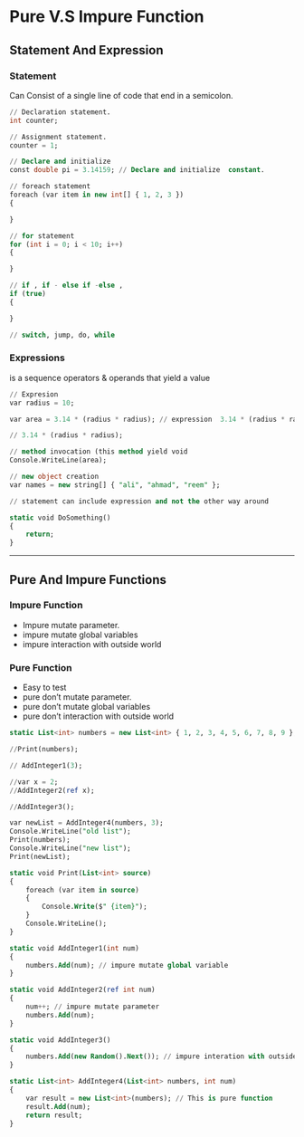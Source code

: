 # Pure V.S Impure Function

## Statement And Expression

### Statement

Can Consist of a single line of code that end in a semicolon.

```sql
// Declaration statement.
int counter;

// Assignment statement.
counter = 1;

// Declare and initialize
const double pi = 3.14159; // Declare and initialize  constant.

// foreach statement
foreach (var item in new int[] { 1, 2, 3 })
{

}

// for statement
for (int i = 0; i < 10; i++)
{

}

// if , if - else if -else , 
if (true)
{

}

// switch, jump, do, while 
```

### Expressions

is a sequence operators & operands that yield a value

```sql
// Expresion 
var radius = 10;

var area = 3.14 * (radius * radius); // expression  3.14 * (radius * radius) yield a value

// 3.14 * (radius * radius);

// method invocation (this method yield void
Console.WriteLine(area);

// new object creation 
var names = new string[] { "ali", "ahmad", "reem" };

// statement can include expression and not the other way around

static void DoSomething()
{
    return;
}
```

---

## Pure And Impure Functions

### Impure Function

- Impure mutate parameter.
- impure mutate global variables
- impure interaction with outside world

### Pure Function

- Easy to test
- pure don’t mutate parameter.
- pure don’t mutate global variables
- pure don’t interaction with outside world

```sql
static List<int> numbers = new List<int> { 1, 2, 3, 4, 5, 6, 7, 8, 9 };

//Print(numbers);

// AddInteger1(3);

//var x = 2;
//AddInteger2(ref x);

//AddInteger3();

var newList = AddInteger4(numbers, 3);
Console.WriteLine("old list");
Print(numbers);
Console.WriteLine("new list");
Print(newList);

static void Print(List<int> source)
{
    foreach (var item in source)
    {
        Console.Write($" {item}");
    }
    Console.WriteLine();
}

static void AddInteger1(int num)
{
    numbers.Add(num); // impure mutate global variable
}

static void AddInteger2(ref int num)
{
    num++; // impure mutate parameter
    numbers.Add(num);
}

static void AddInteger3()
{
    numbers.Add(new Random().Next()); // impure interation with outside world
}

static List<int> AddInteger4(List<int> numbers, int num)
{
    var result = new List<int>(numbers); // This is pure function
    result.Add(num);
    return result;
}
```
